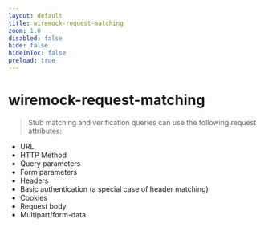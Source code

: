 ```yaml
---
layout: default 
title: wiremock-request-matching  
zoom: 1.0   
disabled: false 
hide: false 
hideInToc: false    
preload: true   
---
```



# wiremock-request-matching   


> Stub matching and verification queries can use the following request attributes:

- URL
- HTTP Method
- Query parameters
- Form parameters
- Headers
- Basic authentication (a special case of header matching)
- Cookies
- Request body
- Multipart/form-data